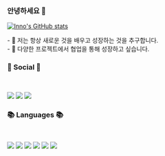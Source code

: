 ### 안녕하세요 👋

[![Inno's GitHub stats](https://github-readme-stats.vercel.app/api?username=ru2zi)](https://github.com/ru2zi/github-readme-stats)
</br>
<p align="left">
- 🌱 저는 항상 새로운 것을 배우고 성장하는 것을 추구합니다. <br>
- 👯 다양한 프로젝트에서 협업을 통해 성장하고 싶습니다.
</p>

<h3 align="left"><b>💌 Social 💌 </b></h3>
</br>
<p align="left"><a href="mailto:inho06039@gmail.com"><img src="https://img.shields.io/badge/Gmail-D14836?style=for-the-badge&logo=gmail&logoColor=white&link=mailto:inho06039@gmail.com"/></a>
<a href="https://www.instagram.com/99inno"><img src="https://img.shields.io/badge/Instagram-%23E4405F.svg?style=for-the-badge&logo=Instagram&logoColor=white&link=https://www.instagram.com/99inno"/></a>
<a href="https://blog.naver.com/inno06039"><img src="http://img.shields.io/badge/-Velog-20c997?style=for-the-badge&link=https://blog.naver.com/inno06039"/></a>
</p>

<h3 align="left"><b>📚 Languages 📚</b></h3>
</br>
<p align="left">
<img src="https://img.shields.io/badge/python-3670A0?style=for-the-badge&logo=python&logoColor=ffdd54"/>
<img src="https://img.shields.io/badge/R-276DC3?style=for-the-badge&logo=r&logoColor=white"/>
<img src="https://img.shields.io/badge/Excel-217346?style=for-the-badge&logo=Microsoft Excel&logoColor=white"/>
<img src="https://img.shields.io/badge/Adobe Premiere Pro-9999FF?style=for-the-badge&logo=Adobe Premiere Pro&logoColor=white"/>
<img src="https://img.shields.io/badge/PowerPoint-B7472A?style=for-the-badge&logo=Microsoft PowerPoint&logoColor=white"/>
<img src="https://img.shields.io/badge/ERP-00758F?style=for-the-badge&logo=SAP&logoColor=white"/>

</p>
